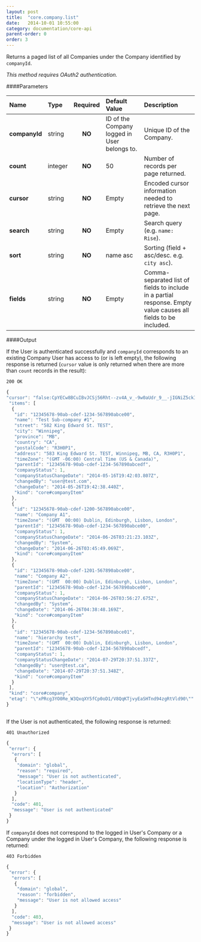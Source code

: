 ```yaml
---
layout: post
title:  "core.company.list"
date:   2014-10-01 10:55:00
category: documentation/core-api
parent-order: 0
order: 3
---
```


Returns a paged list of all Companies under the Company identified by `companyId`.

*This method requires OAuth2 authentication.*

####Parameters

| Name    | Type   | Required | Default Value | Description |
|:--------|:-------|:--------:|:--------------|:------------|
| **companyId**  | string |  **NO**  | ID of the Company logged in User belongs to. | Unique ID of the Company. |
| **count**  | integer |  **NO**  | 50 | Number of records per page returned. |
| **cursor**  | string |  **NO**  | Empty | Encoded cursor information needed to retrieve the next page. |
| **search**  | string |  **NO**  | Empty | Search query (e.g. ```name: Rise```). |
| **sort**  | string |  **NO**  | name asc | Sorting (field + asc/desc. e.g. ```city asc```). |
| **fields**  | string |  **NO**  | Empty | Comma-separated list of fields to include in a partial response. Empty value causes all fields to be included. |

####Output

If the User is authenticated successfully and `companyId` corresponds to an existing Company User has access to (or is left empty), the following response is returned (`cursor` value is only returned when there are more than `count` records in the result):

```200 OK```

```javascript
{
"cursor": "false:CpYECw8BCuIBvJCSj56Rht--zv4A_v_-9w0aUdr_9__-jIGNiZ5ckI2a0ouajIv_AHRtoKCZi4ygoP6AXZ6Pj5qRmJaRmv8Ac3Rtlp7bmof_AF2blo2anIuQjYbRjIqd8JCSj56RlpqMm8zMyMzPy83Sm87Nyt9Lmc3L0sbJz8fSxpnPm6_LmZzKnMnN_wBzdG2bkJyglpv_AF2ayZvNx83JzNLMnJ3L0sv4yc_Sxp6bxtKbzp7Lz8fLm8zNz57_AHN_msmbzcfNyczSz5ydy9LLy8nP0saem8bSm86ey8_Hy5vMzc-e_wD__hACIUxzD6Wz2xm8UABaCwn0rs1cFQGuThABEg1Eb2N1bWVudEluZGV4GrMBKEFOR7AoSVMgImN1c3RvbWVyX25hbWUiICJhcHBlbmdpbmUiKSAoSVMgImdyb3VwX25hbWUiICJzfnJ2YWNvcmUtdGVzdCIpICJUyAibmFtZXNwYWNlIiAiIikgKElTICJpbmRleF9uYW1lIiAiZGlyZWN0b3J5LnN1YmNvbXBhbmllc2QzMzczMDQyLWQxMjUtNGYyNC05NjAsLTlmMGQwNGZjNWM2MiIpIChUUlVFKdk6FAoOKFQgc3RleHRfbmFtZSkQACIAShwIADoVc346YnRpX2dlbmVyaWNfc2NvcmVyQOgHUhkKDChOIG9yZGVyX2lkKRABGQAAAAAAAPD_",
 "items": [
  {
   "id": "12345678-90ab-cdef-1234-567890abce00",
   "name": "Test Sub-company #1",
   "street": "582 King Edward St. TEST",
   "city": "Winnipeg",
   "province": "MB",
   "country": "CA",
   "postalCode": "R3H0P1",
   "address": "583 King Edward St. TEST, Winnipeg, MB, CA, R3H0P1",
   "timeZone": "(GMT -06:00) Central Time (US & Canada)",
   "parentId": "12345678-90ab-cdef-1234-567890abcedf",
   "companyStatus": 1,
   "companyStatusChangeDate": "2014-05-16T19:42:03.807Z",
   "changedBy": "user@test.com",
   "changeDate": "2014-05-26T19:42:38.440Z",
   "kind": "core#companyItem"
  },
  {
   "id": "12345678-90ab-cdef-1200-567890abce00",
   "name": "Company A1",
   "timeZone": "(GMT  00:00) Dublin, Edinburgh, Lisbon, London",
   "parentId": "12345678-90ab-cdef-1234-567890abce00",
   "companyStatus": 1,
   "companyStatusChangeDate": "2014-06-26T03:21:23.103Z",
   "changedBy": "System",
   "changeDate": "2014-06-26T03:45:49.069Z",
   "kind": "core#companyItem"
  },
  {
   "id": "12345678-90ab-cdef-1201-567890abce00",
   "name": "Company A2",
   "timeZone": "(GMT  00:00) Dublin, Edinburgh, Lisbon, London",
   "parentId": "12345678-90ab-cdef-1234-567890abce00",
   "companyStatus": 1,
   "companyStatusChangeDate": "2014-06-26T03:56:27.675Z",
   "changedBy": "System",
   "changeDate": "2014-06-26T04:38:48.169Z",
   "kind": "core#companyItem"
  },
  {
   "id": "12345678-90ab-cdef-1234-567890abce01",
   "name": "hierarchy test",
   "timeZone": "(GMT  00:00) Dublin, Edinburgh, Lisbon, London",
   "parentId": "12345678-90ab-cdef-1234-567890abcedf",
   "companyStatus": 1,
   "companyStatusChangeDate": "2014-07-29T20:37:51.337Z",
   "changedBy": "user@test.ca",
   "changeDate": "2014-07-29T20:37:51.348Z",
   "kind": "core#companyItem"
  }
 ],
 "kind": "core#company",
 "etag": "\"xPRcg3YO0Re_W3QxqXY5fCp0oD1/V8QqKTjvyEaSHTnd94zgRtVld90\""
}
 
```

If the User is not authenticated, the following response is returned:

```401 Unauthorized```
 
```javascript
{
 "error": {
  "errors": [
   {
    "domain": "global",
    "reason": "required",
    "message": "User is not authenticated",
    "locationType": "header",
    "location": "Authorization"
   }
  ],
  "code": 401,
  "message": "User is not authenticated"
 }
}
```

If `companyId` does not correspond to the logged in User's Company or a Company under the logged in User's Company, the following response is returned:

```403 Forbidden```
 
```javascript
{
 "error": {
  "errors": [
   {
    "domain": "global",
    "reason": "forbidden",
    "message": "User is not allowed access"
   }
  ],
  "code": 403,
  "message": "User is not allowed access"
 }
}
```
